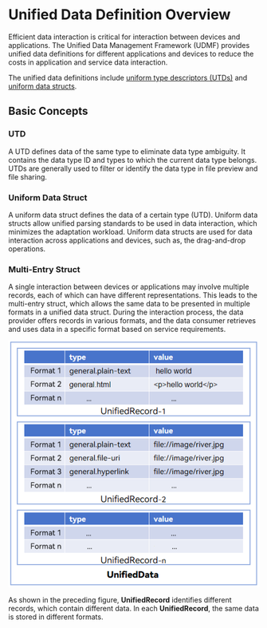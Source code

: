# Unified Data Definition Overview

Efficient data interaction is critical for interaction between devices and applications. The Unified Data Management Framework (UDMF) provides unified data definitions for different applications and devices to reduce the costs in application and service data interaction.

The unified data definitions include [uniform type descriptors (UTDs)](uniform-data-type-descriptors.md) and [uniform data structs](uniform-data-structure.md).

## Basic Concepts

### UTD

A UTD defines data of the same type to eliminate data type ambiguity. It contains the data type ID and types to which the current data type belongs. UTDs are generally used to filter or identify the data type in file preview and file sharing.

### Uniform Data Struct

A uniform data struct defines the data of a certain type (UTD). Uniform data structs allow unified parsing standards to be used in data interaction, which minimizes the adaptation workload. Uniform data structs are used for data interaction across applications and devices, such as, the drag-and-drop operations.

### Multi-Entry Struct

A single interaction between devices or applications may involve multiple records, each of which can have different representations. This leads to the multi-entry struct, which allows the same data to be presented in multiple formats in a unified data struct. During the interaction process, the data provider offers records in various formats, and the data consumer retrieves and uses data in a specific format based on service requirements.

![multi-entry-structure](figures/multi-entry-structure.PNG)

As shown in the preceding figure, **UnifiedRecord** identifies different records, which contain different data. In each **UnifiedRecord**, the same data is stored in different formats.